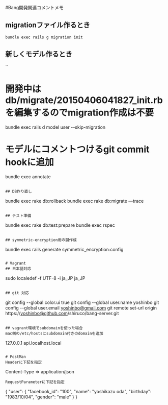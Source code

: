 #Bang開発関連コメントメモ
## migrationファイル作るとき
```
bundle exec rails g migration init
```

## 新しくモデル作るとき
``
# 開発中はdb/migrate/20150406041827_init.rbを編集するのでmigration作成は不要
bundle exec rails d model user --skip-migration
# モデルにコメントつけるgit commit hookに追加
bundle exec annotate
```

## DB作り直し
```
bundle exec rake db:rollback
bundle exec rake db:migrate —trace
```

## テスト準備
```
bundle exec rake db:test:prepare
bundle exec rspec
```

## symmetric-encryption用の鍵作成
```
bundle exec rails generate symmetric_encryption:config
```

# Vagrant
## 日本語対応
```
sudo localedef -f UTF-8 -i ja_JP ja_JP
```

## git 対応
```
git config --global color.ui true
git config --global user.name yoshinbo
git config --global user.email yoshinbo@gmail.com
git remote set-url origin https://yoshinbo@github.com/shiruco/bang-server.git
```

## vagrant環境でsubdomainを使った場合
mac側の/etc/hostsにsubdomain付きのdomainを追加
```
127.0.0.1 api.localhost.local
```

# PostMan
Headerに下記を指定
```
Content-Type => application/json
```
RequestParameterに下記を指定
```
{
  "user": {
    "facebook_id": "100",
    "name": "yoshikazu oda",
    "birthday": "1983/10/04",
    "gender": "male"
  }
}
```
